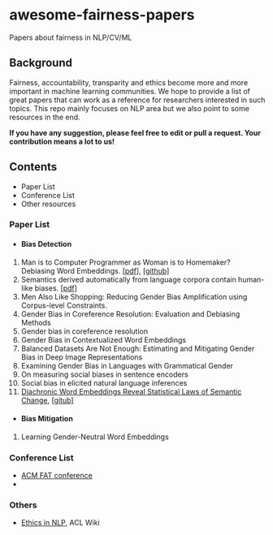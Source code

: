 # awesome-fairness-papers
Papers about fairness in NLP/CV/ML

## Background
Fairness, accountability, transparity and ethics become more and more important in machine learning communities. We hope to provide a list of great papers that can work as a reference for researchers interested in such topics. This repo mainly focuses on NLP area but we also point to some resources in the end.

<!-- <p align='center'>
<a href="https://godatadriven.com/blog/towards-fairness-in-ml-with-adversarial-networks/"><figure><img src="fairness_plot.svg", align="center"></figure></a>
</p>
<p align='center'>credit to <a href="https://godatadriven.com/blog/towards-fairness-in-ml-with-adversarial-networks/">Stijn Tonk</a></p> -->

**If you have any suggestion, please feel free to edit or pull a request. Your contribution means a lot to us!**


## Contents
- Paper List
- Conference List
- Other resources


### Paper List
- #### Bias Detection
1. Man is to Computer Programmer as Woman is to Homemaker? Debiasing Word Embeddings. [[pdf]](https://arxiv.org/abs/1607.06520), [[github]](https://github.com/tolga-b/debiaswe)
2. Semantics derived automatically from language corpora contain human-like biases. [[pdf]](https://science.sciencemag.org/content/356/6334/183)
3. Men Also Like Shopping: Reducing Gender Bias Amplification using Corpus-level Constraints. 
4. Gender Bias in Coreference Resolution: Evaluation and Debiasing Methods
5. Gender bias in coreference resolution
5. Gender Bias in Contextualized Word Embeddings
6. Balanced Datasets Are Not Enough: Estimating and Mitigating Gender Bias in Deep Image Representations
7. Examining Gender Bias in Languages with Grammatical Gender 
8. On measuring social biases in sentence encoders
9. Social bias in elicited natural language inferences
11. [Diachronic Word Embeddings Reveal Statistical Laws of Semantic Change](https://cs.stanford.edu/people/jure/pubs/diachronic-acl16.pdf), [[gitub]](https://nlp.stanford.edu/projects/histwords/)


- #### Bias Mitigation
1.  Learning Gender-Neutral Word Embeddings


### Conference List
- [ACM FAT conference](https://fatconference.org/)
- 
### Others
- [Ethics in NLP](https://aclweb.org/aclwiki/Ethics_in_NLP), ACL Wiki

